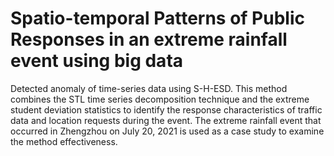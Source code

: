 # Spatio-temporal Patterns of Public Responses in an extreme rainfall event using big data
Detected anomaly of time-series data using S-H-ESD. This method combines the STL time series decomposition technique and the extreme student deviation statistics to identify the response characteristics of traffic data and location requests during the event. The extreme rainfall event that occurred in Zhengzhou on July 20, 2021 is used as a case study to examine the method effectiveness. 
